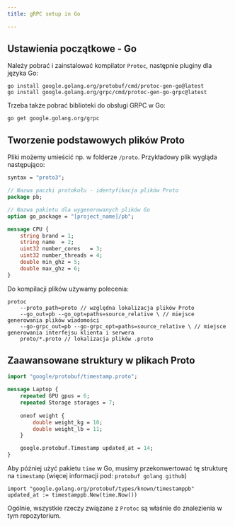 ```yaml
---
title: gRPC setup in Go

---
```


## Ustawienia początkowe - Go 

Należy pobrać i zainstalować kompilator `Protoc`, następnie pluginy dla języka Go:
```
go install google.golang.org/protobuf/cmd/protoc-gen-go@latest
go install google.golang.org/grpc/cmd/protoc-gen-go-grpc@latest
```

Trzeba także pobrać biblioteki do obsługi GRPC w Go:
```
go get google.golang.org/grpc
```

## Tworzenie podstawowych plików Proto
Pliki możemy umieścić np. w folderze `/proto`. Przykładowy plik wygląda następująco:
```proto
syntax = "proto3";

// Nazwa paczki protokołu - identyfikacja plików Proto
package pb;

// Nazwa pakietu dla wygenerowanych plików Go
option go_package = "[project_name]/pb";

message CPU {
    string brand = 1; 
    string name  = 2;
    uint32 number_cores   = 3; 
    uint32 number_threads = 4;
    double min_ghz = 5;    
    double max_ghz = 6;
}
```


Do kompilacji plików używamy polecenia:
```
protoc 
    --proto_path=proto // względna lokalizacja plików Proto 
    --go_out=pb --go_opt=paths=source_relative \ // miejsce generowania plików wiadomości
    --go-grpc_out=pb --go-grpc_opt=paths=source_relative \ // miejsce generowania interfejsu klienta i serwera 
    proto/*.proto // lokalizacja plików .proto
```

## Zaawansowane struktury w plikach Proto 

```proto
import "google/protobuf/timestamp.proto";

message Laptop {
    repeated GPU gpus = 6; 
    repeated Storage storages = 7;
    
    oneof weight {
        double weight_kg = 10;
        double weight_lb = 11;
    }

    google.protobuf.Timestamp updated_at = 14; 
}
```

Aby później użyć pakietu `time` w Go, musimy przekonwertować tę strukturę na `timestamp` (więcej informacji pod: `protobuf golang github`)
```
import "google.golang.org/protobuf/types/known/timestamppb"
updated_at := timestamppb.New(time.Now())
```

Ogólnie, wszystkie rzeczy związane z `Protoc` są właśnie do znalezienia w tym repozytorium. 